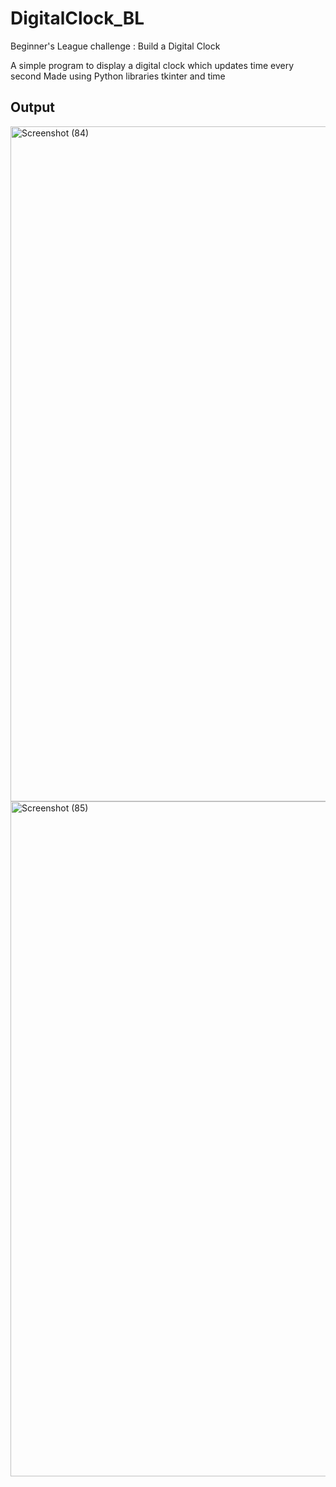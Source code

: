 # DigitalClock_BL
Beginner's League challenge : Build a Digital Clock

A simple program to display a digital clock which updates time every second
Made using Python libraries tkinter and time

## Output
<img width="1920" height="1080" alt="Screenshot (84)" src="https://github.com/user-attachments/assets/634a63a8-9268-4cf4-8236-366f35bdb670" />
<img width="1920" height="1080" alt="Screenshot (85)" src="https://github.com/user-attachments/assets/dc09d8b5-0f9b-4435-b991-ff2df9b0390c" />
